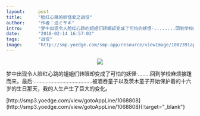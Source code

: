 ```yaml
---
layout:     post
title:      "脸红心跳的妖怪爱之战役"
author:     "作者：迫ミサキ"
intro:      "梦中出现令人脸红心跳的姐姐们转眼却变成了可怕的妖怪·........回到学校麻烦接踵而来，最后·.......................................被酒吞童子以及茨木童子开始保护着的十六岁的生日那天，我的人生产生了巨大的变化。"
date:       "2018-02-14 16:57:03"
tags:       "战役"
image:      "http://smp.yoedge.com/smp-app/resource/viewImage/1002391appline.png"
---
```

<div style="text-align: center">
<p><img src="http://smp.yoedge.com/smp-app/resource/viewImage/1002391appline.png"/></p>
</div>
<p class="post-meta">
<span>梦中出现令人脸红心跳的姐姐们转眼却变成了可怕的妖怪·........回到学校麻烦接踵而来，最后·.......................................被酒吞童子以及茨木童子开始保护着的十六岁的生日那天，我的人生产生了巨大的变化。</span>
</p>
[http://smp3.yoedge.com/view/gotoAppLine/1068808](http://smp3.yoedge.com/view/gotoAppLine/1068808){:target="_blank"}


